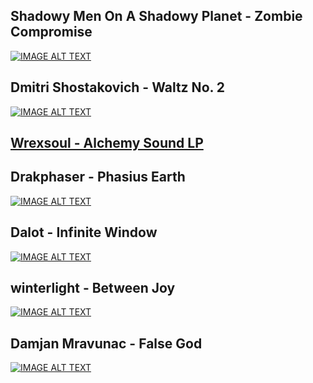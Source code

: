 ## Shadowy Men On A Shadowy Planet - Zombie Compromise
[![IMAGE ALT TEXT](http://img.youtube.com/vi/RgmufUgVmi8/0.jpg)](http://www.youtube.com/watch?v=RgmufUgVmi8)
## Dmitri Shostakovich - Waltz No. 2
[![IMAGE ALT TEXT](http://img.youtube.com/vi/mmCnQDUSO4I/0.jpg)](http://www.youtube.com/watch?v=mmCnQDUSO4I)
## [Wrexsoul - Alchemy Sound LP](https://archive.org/details/exp037)
## Drakphaser - Phasius Earth
[![IMAGE ALT TEXT](http://img.youtube.com/vi/0VpQi7EOEDg/0.jpg)](http://www.youtube.com/watch?v=0VpQi7EOEDg)
## Dalot - Infinite Window
[![IMAGE ALT TEXT](http://img.youtube.com/vi/oAN_UVHtCro/0.jpg)](http://www.youtube.com/watch?v=oAN_UVHtCro)
## winterlight - Between Joy
[![IMAGE ALT TEXT](http://img.youtube.com/vi/hxdfiHGrcCA/0.jpg)](http://www.youtube.com/watch?v=hxdfiHGrcCA)
## Damjan Mravunac - False God
[![IMAGE ALT TEXT](http://img.youtube.com/vi/ZCDAszFV-7U/0.jpg)](http://www.youtube.com/watch?v=ZCDAszFV-7U)
